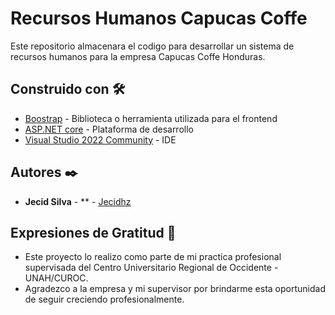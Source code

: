 # Recursos Humanos Capucas Coffe

Este repositorio almacenara el codigo para desarrollar un sistema de recursos humanos para la empresa Capucas Coffe Honduras.

## Construido con 🛠️

* [Boostrap](https://getbootstrap.com/) - Biblioteca o herramienta utilizada para el frontend
* [ASP.NET core](https://dotnet.microsoft.com/es-es/apps/aspnet) - Plataforma de desarrollo
* [Visual Studio 2022 Community](https://visualstudio.microsoft.com/es/vs/community/) - IDE

## Autores ✒️

* **Jecid Silva** - ** - [Jecidhz](https://github.com/villanuevand)

## Expresiones de Gratitud 🎁

* Este proyecto lo realizo como parte de mi practica profesional supervisada del Centro Universitario Regional de Occidente - UNAH/CUROC.
* Agradezco a la empresa y mi supervisor por brindarme esta oportunidad de seguir creciendo profesionalmente.
